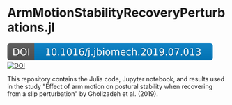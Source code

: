 # ArmMotionStabilityRecoveryPerturbations.jl

[![DOI](./doi-badge.svg)](https://doi.org/10.1016/j.jbiomech.2019.07.013)
[![DOI](https://zenodo.org/badge/DOI/10.5281/zenodo.2652550.svg)](https://doi.org/10.5281/zenodo.2652550)

This repository contains the Julia code, Jupyter notebook, and results used in the study "Effect of arm motion on postural stability when recovering from a slip perturbation" by Gholizadeh et al. (2019).

